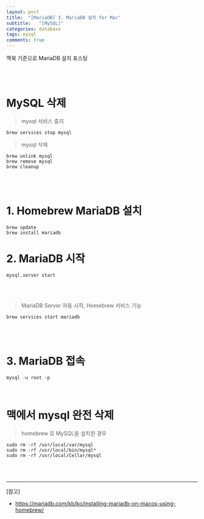 ```yaml
---
layout: post
title:  "[MariaDB] 3. MariaDB 설치 for Mac"
subtitle:   "[MySQL]"
categories: database
tags: mysql
comments: true
---
```



맥북 기준으로 MariaDB 설치 포스팅


<br><br>

# MySQL 삭제

> mysql 서비스 중지

```
brew services stop mysql
```

> mysql 삭제

```
brew unlink mysql
brew remove mysql
brew cleanup
```

<br><br>

# 1. Homebrew MariaDB 설치

```
brew update
brew install mariadb
```

# 2. MariaDB 시작

```
mysql.server start
```

<br><br>


> MariaDB Server 자동 시작, Homebrew 서비스 기능

```
brew services start mariadb
```

<br><br>


# 3. MariaDB 접속

```
mysql -u root -p
```


<br>


# 맥에서 mysql 완전 삭제

> homebrew 로 MySQL을 설치한 경우

```
sudo rm -rf /usr/local/var/mysql
sudo rm -rf /usr/local/bin/mysql*
sudo rm -rf /usr/local/Cellar/mysql
```

<br><br>


---
[참고]  
- https://mariadb.com/kb/ko/installing-mariadb-on-macos-using-homebrew/